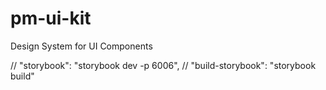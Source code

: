 # pm-ui-kit
Design System for UI Components


// "storybook": "storybook dev -p 6006",
// "build-storybook": "storybook build"